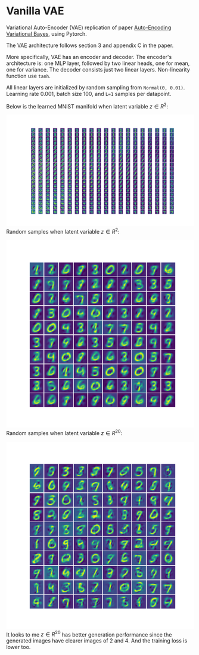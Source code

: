 
# Vanilla VAE

Variational Auto-Encoder (VAE) replication of paper [Auto-Encoding Variational Bayes](https://arxiv.org/abs/1312.6114), using Pytorch.

The VAE architecture follows section 3 and appendix C in the paper.

More specifically, VAE has an encoder and decoder. The encoder's architecture is: one MLP layer, followed by two linear heads, one for mean, one for variance.
The decoder consists just two linear layers.
Non-linearity function use `tanh`.

All linear layers are initialized by random sampling from `Normal(0, 0.01)`. 
Learning rate 0.001, batch size 100, and `L=1` samples per datapoint.

Below is the learned MNIST manifold when latent variable $z \in R^2$:

![zdim=2 manifold](Vanilla_VAE/assets/2d_manifold.png)
Random samples when latent variable $z \in R^2$:

![zdim=2 random samples](Vanilla_VAE/assets/2d_random.png)
Random samples when latent variable $z \in R^{20}$:

![z=20 manifold](Vanilla_VAE/assets/20d_random.png)
It looks to me $z \in R^20$ has better generation performance since the generated images have clearer images of 2 and 4. And the training loss is lower too.


